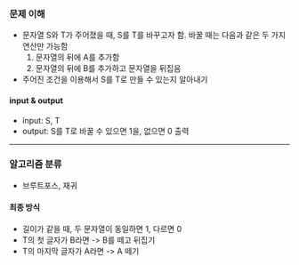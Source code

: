 ### 문제 이해
- 문자열 S와 T가 주어졌을 때, S를 T를 바꾸고자 함. 바꿀 때는 다음과 같은 두 가지 연산만 가능함
  1. 문자열의 뒤에 A를 추가함
  2. 문자열의 뒤에 B를 추가하고 문자열을 뒤집음
- 주어진 조건을 이용해서 S를 T로 만들 수 있는지 알아내기
#### input & output
- input: S, T
- output: S를 T로 바꿀 수 있으면 1을, 없으면 0 출력
---
### 알고리즘 분류
- 브루트포스, 재귀
#### 최종 방식
- 길이가 같을 때, 두 문자열이 동일하면 1, 다르면 0
- T의 첫 글자가 B라면 -> B를 떼고 뒤집기
- T의 마지막 글자가 A라면 -> A 떼기